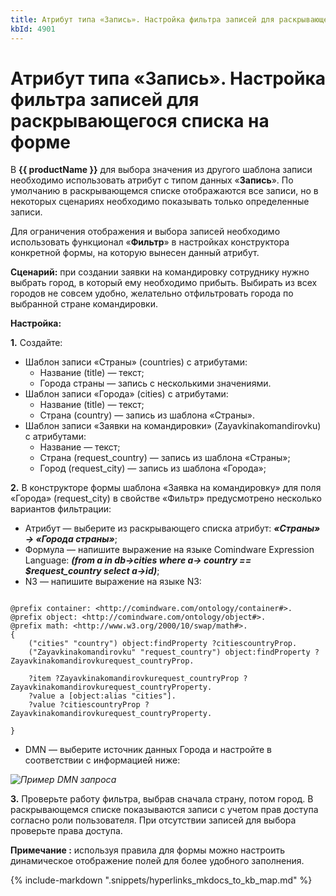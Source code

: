 ```yaml
---
title: Атрибут типа «Запись». Настройка фильтра записей для раскрывающегося списка на форме
kbId: 4901
---
```


# Атрибут типа «Запись». Настройка фильтра записей для раскрывающегося списка на форме

В **{{ productName }}** для выбора значения из другого шаблона записи необходимо использовать атрибут с типом данных «**Запись**». По умолчанию в раскрывающемся списке отображаются все записи, но в некоторых сценариях необходимо показывать только определенные записи.

Для ограничения отображения и выбора записей необходимо использовать функционал «**Фильтр**» в настройках конструктора конкретной формы, на которую вынесен данный атрибут.

**Сценарий:** при создании заявки на командировку сотруднику нужно выбрать город, в который ему необходимо прибыть. Выбирать из всех городов не совсем удобно, желательно отфильтровать города по выбранной стране командировки.

**Настройка:**

**1.** Создайте:

- Шаблон записи «Страны» (countries) с атрибутами:
  - Название (title) — текст;
  - Города страны — запись с несколькими значениями.
- Шаблон записи «Города» (cities) с атрибутами:
  - Название (title) — текст;
  - Страна (country) — запись из шаблона «Страны».
- Шаблон записи «Заявки на командировки» (Zayavkinakomandirovku) с атрибутами:
  - Название — текст;
  - Страна (request\_country) — запись из шаблона «Страны»;
  - Город (request\_city) — запись из шаблона «Города»;

**2.** В конструкторе формы шаблона «Заявка на командировку» для поля «Города» (request\_city) в свойстве «Фильтр» предусмотрено несколько вариантов фильтрации:

- Атрибут — выберите из раскрывающего списка атрибут: ***«Страны» -> «Города страны»***;
- Формула — напишите выражение на языке Comindware Expression Language: ***(from a in db->cities where a-> country == $request\_country select a->id)***;
- N3 — напишите выражение на языке N3:

```

@prefix container: <http://comindware.com/ontology/container#>.
@prefix object: <http://comindware.com/ontology/object#>.
@prefix math: <http://www.w3.org/2000/10/swap/math#>.
{
    ("cities" "country") object:findProperty ?citiescountryProp.
    ("Zayavkinakomandirovku" "request_country") object:findProperty ?Zayavkinakomandirovkurequest_countryProp.
 
    ?item ?Zayavkinakomandirovkurequest_countryProp ?Zayavkinakomandirovkurequest_countryProperty.
    ?value a [object:alias "cities"].
    ?value ?citiescountryProp ?Zayavkinakomandirovkurequest_countryProperty.
    
}

```

- DMN — выберите источник данных Города и настройте в соответствии с информацией ниже:

_![Пример DMN запроса](https://kb.comindware.ru/assets/dmn1.png)_

**3.** Проверьте работу фильтра, выбрав сначала страну, потом город. В раскрывающемся списке показываются записи с учетом прав доступа согласно роли пользователя. При отсутствии записей для выбора проверьте права доступа.

**Примечание :** используя правила для формы можно настроить динамическое отображение полей для более удобного заполнения.

{% include-markdown ".snippets/hyperlinks_mkdocs_to_kb_map.md" %}
